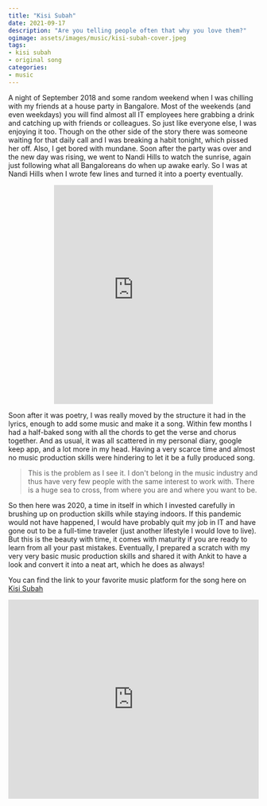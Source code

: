 ```yaml
---
title: "Kisi Subah"
date: 2021-09-17
description: "Are you telling people often that why you love them?"
ogimage: assets/images/music/kisi-subah-cover.jpeg
tags: 
- kisi subah
- original song
categories:
- music
---
```


A night of September 2018 and some random weekend when I was chilling with my friends at a house party in Bangalore. Most of the weekends (and even weekdays) you will find almost all IT employees here grabbing a drink and catching up with friends or colleagues. So just like everyone else, I was enjoying it too. Though on the other side of the story there was someone waiting for that daily call and I was breaking a habit tonight, which pissed her off. Also, I get bored with mundane. Soon after the party was over and the new day was rising, we went to Nandi Hills to watch the sunrise, again just following what all Bangaloreans do when up awake early. So I was at Nandi Hills when I wrote few lines and turned it into a poerty eventually.


<p style="text-align: center;"><iframe width="320" height="440" src="https://www.instagram.com/p/BnzB4k-hGrk/embed" frameborder="0"></iframe>   </p>

Soon after it was poetry, I was really moved by the structure it had in the lyrics, enough to add some music and make it a song. Within few months I had a half-baked song with all the chords to get the verse and chorus together. And as usual, it was all scattered in my personal diary, google keep app, and a lot more in my head. Having a very scarce time and almost no music production skills were hindering to let it be a fully produced song.

> This is the problem as I see it. I don't belong in the music industry and thus have very few people with the same interest to work with. There is a huge sea to cross, from where you are and where you want to be.

So then here was 2020, a time in itself in which I invested carefully in brushing up on production skills while staying indoors. If this pandemic would not have happened, I would have probably quit my job in IT and have gone out to be a full-time traveler (just another lifestyle I would love to live). But this is the beauty with time, it comes with maturity if you are ready to learn from all your past mistakes. Eventually, I prepared a scratch with my very very basic music production skills and shared it with Ankit to have a look and convert it into a neat art, which he does as always!

You can find the link to your favorite music platform for the song here on [Kisi Subah](https://devutkarsh.com/kisi-subah)

<iframe width="100%" height="400px" src="https://www.youtube.com/embed/x_GUcaJ40j8" title="YouTube video player" frameborder="0" allow="accelerometer; autoplay; clipboard-write; encrypted-media; gyroscope; picture-in-picture" allowfullscreen></iframe>




